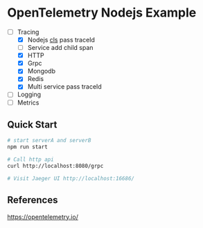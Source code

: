 # OpenTelemetry Nodejs Example

- [ ] Tracing
    - [x] Nodejs [cls](https://medium.com/@apechkurov/request-id-tracing-in-node-js-applications-c517c7dab62d) pass traceId
    - [ ] Service add child span
    - [x] HTTP
    - [x] Grpc
    - [x] Mongodb
    - [x] Redis
    - [x] Multi service pass traceId
- [ ] Logging
- [ ] Metrics

## Quick Start

```sh
# start serverA and serverB
npm run start

# Call http api
curl http://localhost:8080/grpc

# Visit Jaeger UI http://localhost:16686/
```

## References

https://opentelemetry.io/
